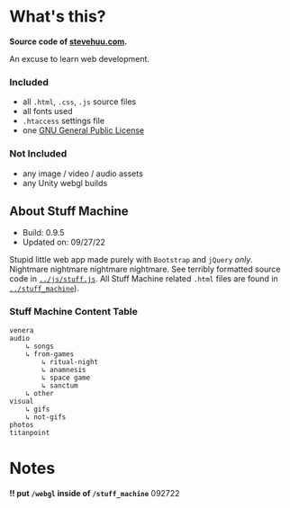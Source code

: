 # What's this?

**Source code of [stevehuu.com](https://stevehuu.com/).**

An excuse to learn web development.

### Included

- all `.html`, `.css`, `.js` source files
- all fonts used
- `.htaccess` settings file
- one [GNU General Public License](/LICENSE)

### Not Included

- any image / video / audio assets
- any Unity webgl builds

## About Stuff Machine

- Build: 0.9.5
- Updated on: 09/27/22

Stupid little web app made purely with `Bootstrap` and `jQuery` _only_. Nightmare nightmare nightmare nightmare. See terribly formatted source code in [`../js/stuff.js`](/js/stuff.js). All Stuff Machine related `.html` files are found in [`../stuff_machine`](/stuff_machine/)).

### Stuff Machine Content Table

```
venera
audio
    ↳ songs
    ↳ from-games
        ↳ ritual-night
        ↳ anamnesis
        ↳ space game
        ↳ sanctum
    ↳ other
visual
    ↳ gifs
    ↳ not-gifs
photos
titanpoint
```

# Notes

**!! put `/webgl` inside of `/stuff_machine`** 092722
